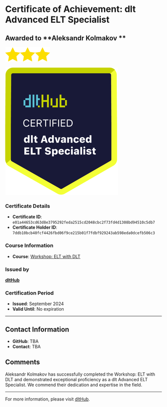 
# Certificate of Achievement: dlt Advanced ELT Specialist

## Awarded to **Aleksandr Kolmakov **

<img src="../badges/star.png" width="48"><img src="../badges/star.png" width="48"><img src="../badges/star.png" width="48">

![Course Image](../badges/advanced_etl_specialist.png)

### Certificate Details
- **Certificate ID**: `e01a44653cd63d8e3795292feda2515cd2048cbc2f73fd4d1308bd94510c5db7`
- **Certificate Holder ID**: `7ddb10bcb40fcf4426fbd06f9ce215b01f7fdbf929243ab598eda0dcefb506c3`

### Course Information
- **Course**: [Workshop: ELT with DLT](https://github.com/dlt-hub/dlthub-education/tree/main/workshops/workshop_august_2024)

### Issued by
[**dltHub**](https://dlthub.com/) 

### Certification Period
- **Issued**: September 2024
- **Valid Until**: No expiration

---

## Contact Information
- **GitHub**: TBA
- **Contact**: TBA

## Comments
Aleksandr Kolmakov  has successfully completed the Workshop: ELT with DLT and demonstrated exceptional proficiency as a dlt Advanced ELT Specialist. We commend their dedication and expertise in the field.

---

For more information, please visit [dltHub](https://dlthub.com/).
    
